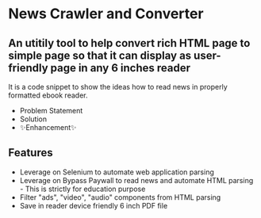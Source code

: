 # News Crawler and Converter
## An utitily tool to help convert rich HTML page to simple page so that it can display as user-friendly page in any 6 inches reader

It is a code snippet to show the ideas how to read news in properly formatted ebook reader.

- Problem Statement
- Solution
- ✨Enhancement✨

## Features

- Leverage on Selenium to automate web application parsing
- Leverage on Bypass Paywall to read news and automate HTML parsing - This is strictly for education purpose
- Filter "ads", "video", "audio" components from HTML parsing
- Save in reader device friendly 6 inch PDF file 

